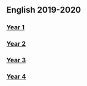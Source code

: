 ## English 2019-2020

### [Year 1](https://tangerina-pt.github.io/English/Year1)
### [Year 2](https://tangerina-pt.github.io/English/Year2)
### [Year 3](https://tangerina-pt.github.io/English/Year3)
### [Year 4](https://tangerina-pt.github.io/English/Year4)
